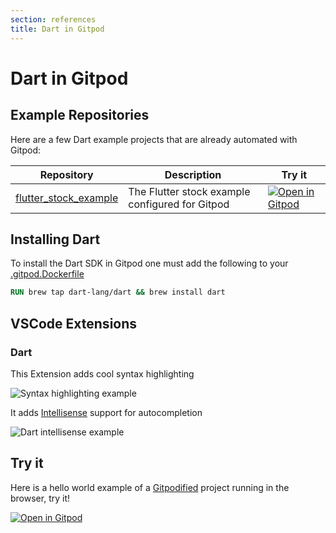 ```yaml
---
section: references
title: Dart in Gitpod
---
```


<script context="module">
  export const prerender = true;
</script>

# Dart in Gitpod

## Example Repositories

Here are a few Dart example projects that are already automated with Gitpod:

<div class="table-container">

| Repository                                                                  | Description                                     | Try it                                                                                                                                  |
| --------------------------------------------------------------------------- | ----------------------------------------------- | --------------------------------------------------------------------------------------------------------------------------------------- |
| [flutter_stock_example](https://github.com/gitpod-io/flutter_stock_example) | The Flutter stock example configured for Gitpod | [![Open in Gitpod](https://gitpod.io/button/open-in-gitpod.svg)](https://gitpod.io/#https://github.com/gitpod-io/flutter_stock_example) |

</div>

## Installing Dart

To install the Dart SDK in Gitpod one must add the following to your [.gitpod.Dockerfile](/docs/config-docker)

```dockerfile
RUN brew tap dart-lang/dart && brew install dart
```

## VSCode Extensions

### Dart

This Extension adds cool syntax highlighting

![Syntax highlighting example](.../../../static/images/docs/AfterSyntaxHighlighting.png)

It adds [Intellisense](https://code.visualstudio.com/docs/editor/intellisense) support for autocompletion

![Dart intellisense example](.../../../static/images/docs/DartIntellisenseExample.png)

## Try it

Here is a hello world example of a [Gitpodified](https://www.gitpod.io/blog/gitpodify/) project running in the browser, try it!

[![Open in Gitpod](https://gitpod.io/button/open-in-gitpod.svg)](https://gitpod.io/#https://github.com/gitpod-io/Gitpod-Dart)
